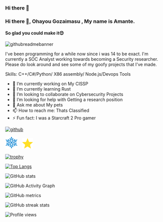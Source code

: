 ### Hi there 👋

### Hi there 👋, Ohayou Gozaimasu , My name is Amante.
#### So glad you could make it😊

![githubreadmebanner](https://github.com/unhingedscientist/unhingedscientist/assets/69470039/72edf034-fff4-4bea-952e-f1520bf9d323)

I've been programming for a while now since i was 14 to be exact. I'm currently a SOC Analyst working towards becoming a Security researcher. Please do look around and see some of my goofy projects that I've made.

Skills: C++/C#/Python/ X86 assembly/ Node.js/Devops Tools

- 🔭 I’m currently working on My CISSP  
- 🌱 I’m currently learning Rust  
- 👯 I’m looking to collaborate on Cybersecurity Projects 
- 🤔 I’m looking for help with Getting a research position 
- 💬 Ask me about My pets 
- 📫 How to reach me: Thats Classified 
- ⚡ Fun fact: I was a Starcraft 2 Pro gamer 


[<img src='https://cdn.jsdelivr.net/npm/simple-icons@3.0.1/icons/github.svg' alt='github' height='40'>](https://github.com/unhingedscientist)  

<a href='https://archiveprogram.github.com/'><img src='https://raw.githubusercontent.com/acervenky/animated-github-badges/master/assets/acbadge.gif' width='40' height='40'></a> <a href='https://stars.github.com/'><img src='https://raw.githubusercontent.com/acervenky/animated-github-badges/master/assets/starbadge.gif' width='35' height='35'></a> 

[![trophy](https://github-profile-trophy.vercel.app/?username=unhingedscientist)](https://github.com/ryo-ma/github-profile-trophy)

[![Top Langs](https://github-readme-stats.vercel.app/api/top-langs/?username=unhingedscientist)](https://github.com/anuraghazra/github-readme-stats)

![GitHub stats](https://github-readme-stats.vercel.app/api?username=unhingedscientist&show_icons=true)  

![GitHub Activity Graph](https://activity-graph.herokuapp.com/graph?username=unhingedscientist)  

![GitHub metrics](https://metrics.lecoq.io/unhingedscientist)  

![GitHub streak stats](https://streak-stats.demolab.com/?user=unhingedscientist)  

![Profile views](https://gpvc.arturio.dev/unhingedscientist)  
